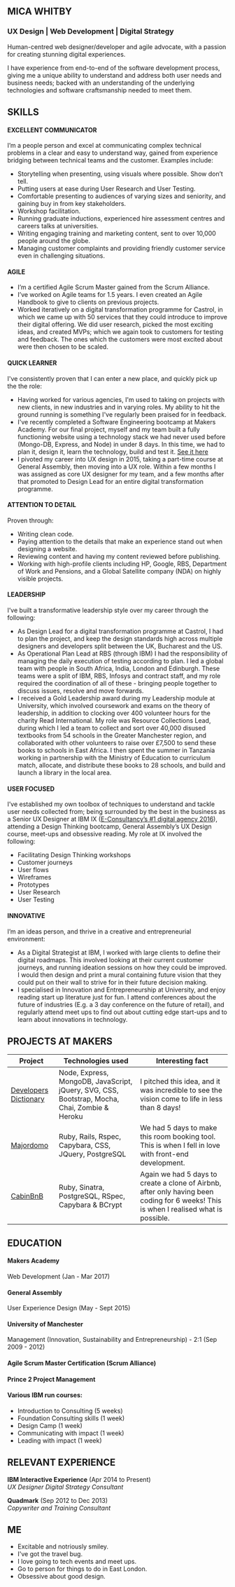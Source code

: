 ## MICA WHITBY

### UX Design | Web Development | Digital Strategy

Human-centred web designer/developer and agile advocate, with a passion for creating stunning digital experiences.

I have experience from end-to-end of the software development process, giving me a unique ability to understand and address both user needs and business needs; backed with an understanding of the underlying technologies and software craftsmanship needed to meet them.


## SKILLS

#### EXCELLENT COMMUNICATOR

I’m a people person and excel at communicating complex technical problems in a clear and easy to understand way, gained from experience bridging between technical teams and the customer. Examples include:

 * Storytelling when presenting, using visuals where possible. Show don’t tell. 
 * Putting users at ease during User Research and User Testing.
 * Comfortable presenting to audiences of varying sizes and seniority, and gaining buy in from key stakeholders.
 * Workshop facilitation.
 * Running graduate inductions, experienced hire assessment centres and careers talks at universities.
 * Writing engaging training and marketing content, sent to over 10,000 people around the globe.
 * Managing customer complaints and providing friendly customer service even in challenging situations.


#### AGILE

  * I’m a certified Agile Scrum Master gained from the Scrum Alliance.
  * I’ve worked on Agile teams for 1.5 years. I even created an Agile Handbook to give to clients on previous projects.
  * Worked iteratively on a digital transformation programme for Castrol, in which we came up with 50 services that they could introduce to improve their digital offering. We did user research, picked the most exciting ideas, and created MVPs; which we again took to customers for testing and feedback. The ones which the customers were most excited about were then chosen to be scaled.


#### QUICK LEARNER

I've consistently proven that I can enter a new place, and quickly pick up the the role:

 * Having worked for various agencies, I'm used to taking on projects with new clients, in new industries and in varying roles. My ability to hit the ground running is something I've regularly been praised for in feedback.
 * I've recently completed a Software Engineering bootcamp at Makers Academy. For our final project, myself and my team built a fully functioning website using a technology stack we had never used before (Mongo-DB, Express, and Node) in under 8 days. In this time, we had to plan it, design it, learn the technology, build and test it. [See it here](www.developers-dictionary.com)
 * I pivoted my career into UX design in 2015, taking a part-time course at General Assembly, then moving into a UX role. Within a few months I was assigned as core UX designer for my team, and a few months after that promoted to Design Lead for an entire digital transformation programme.


#### ATTENTION TO DETAIL

Proven through:

 * Writing clean code.
 * Paying attention to the details that make an experience stand out when designing a website.
 * Reviewing content and having my content reviewed before publishing.
 * Working with high-profile clients including HP, Google, RBS, Department of Work and Pensions, and a Global Satellite company (NDA) on highly visible projects.


#### LEADERSHIP

I’ve built a transformative leadership style over my career through the following:

 * As Design Lead for a digital transformation programme at Castrol, I had to plan the project, and keep the design standards high across multiple designers and developers split between the UK, Bucharest and the US.
 * As Operational Plan Lead at RBS (through IBM) I had the responsibility of managing the daily execution of testing according to plan. I led a global team with people in South Africa, India, London and Edinburgh. These teams were a split of IBM, RBS, Infosys and contract staff, and my role required the coordination of all of these - bringing people together to discuss issues, resolve and move forwards.
 * I received a Gold Leadership award during my Leadership module at University, which involved coursework and exams on the theory of leadership, in addition to clocking over 400 volunteer hours for the charity Read International. My role was Resource Collections Lead, during which I led a team to collect and sort over 40,000 disused textbooks from 54 schools in the Greater Manchester region, and collaborated with other volunteers to raise over £7,500 to send these books to schools in East Africa. I then spent the summer in Tanzania working in partnership with the Ministry of Education to curriculum match, allocate, and distribute these books to 28 schools, and build and launch a library in the local area.


#### USER FOCUSED

I’ve established my own toolbox of techniques to understand and tackle user needs collected from; being surrounded by the best in the business as a Senior UX Designer at IBM IX ([E-Consultancy’s #1 digital agency 2016](www.digitalagencies.econsultancy.com)), attending a Design Thinking bootcamp, General Assembly’s UX Design course, meet-ups and obsessive reading. My role at IX involved the following:

  * Facilitating Design Thinking workshops
  * Customer journeys
  * User flows
  * Wireframes
  * Prototypes
  * User Research
  * User Testing


#### INNOVATIVE

I’m an ideas person, and thrive in a creative and entrepreneurial environment:

 * As a Digital Strategist at IBM, I worked with large clients to define their digital roadmaps. This involved looking at their current customer journeys, and running ideation sessions on how they could be improved. I would then design and print a mural containing future vision that they could put on their wall to strive for in their future decision making.
 * I specialised in Innovation and Entrepreneurship at University, and enjoy reading start up literature just for fun. I attend conferences about the future of industries (E.g. a 3 day conference on the future of retail), and regularly attend meet ups to find out about cutting edge start-ups and to learn about innovations in technology. 

## PROJECTS AT MAKERS

Project | Technologies used | Interesting fact
------------ | ------------- | -------------
[Developers Dictionary](https://github.com/MicaW/developers-dictionary) | Node, Express, MongoDB, JavaScript, jQuery, SVG, CSS, Bootstrap, Mocha, Chai, Zombie & Heroku | I pitched this idea, and it was incredible to see the vision come to life in less than 8 days!
[Majordomo](https://github.com/MicaW/majordomo) | Ruby, Rails, Rspec, Capybara, CSS, JQuery, PostgreSQL | We had 5 days to make this room booking tool. This is when I fell in love with front-end development.
[CabinBnB](https://github.com/MicaW/makersbnb) | Ruby, Sinatra, PostgreSQL, RSpec, Capybara & BCrypt | Again we had 5 days to create a clone of Airbnb, after only having been coding for 6 weeks! This is when I realised what is possible.


## EDUCATION

#### Makers Academy
Web Development (Jan - Mar 2017)

#### General Assembly
User Experience Design (May - Sept 2015)

#### University of Manchester 
Management (Innovation, Sustainability and Entrepreneurship) - 2:1 (Sep 2009 - 2012)

#### Agile Scrum Master Certification (Scrum Alliance)

#### Prince 2 Project Management

#### Various IBM run courses:
- Introduction to Consulting (5 weeks)
- Foundation Consulting skills (1 week)
- Design Camp (1 week)
- Communicating with impact (1 week)
- Leading with impact (1 week)

## RELEVANT EXPERIENCE

**IBM Interactive Experience** (Apr 2014 to Present)    
*UX Designer*
*Digital Strategy Consultant*  

**Quadmark** (Sep 2012 to Dec 2013)   
*Copywriter and Training Consultant*  

## ME
- Excitable and notriously smiley.
- I've got the travel bug.
- I love going to tech events and meet ups.
- Go to person for things to do in East London.
- Obsessive about good design.
